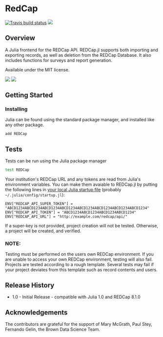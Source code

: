# RedCap

<p>
<a href="https://travis-ci.org/bcbi/REDCap.jl/branches"><img alt="Travis build status" src="https://travis-ci.org/bcbi/REDCap.jl.svg?branch=master"></a>
<a href="http://codecov.io/github/bcbi/REDCap.jl?branch=master"><img src="http://codecov.io/github/bcbi/REDCap.jl/coverage.svg?branch=master"></a>
</p>

## Overview

A Julia frontend for the REDCap API. REDCap.jl supports both importing and exporting records, as well as deletion from the REDCap Database. It also includes functions for surveys and report generation. 

Available under the MIT license.

[![](https://img.shields.io/badge/docs-stable-blue.svg)](https://bcbi.github.io/REDCap.jl/stable)
[![](https://img.shields.io/badge/docs-latest-blue.svg)](https://bcbi.github.io/REDCap.jl/latest)


## Getting Started 


### Installing

Julia can be found using the standard package manager, and installed like any other package.

```bash
add REDCap
```

## Tests 

Tests can be run using the Julia package manager
```bash
test REDCap
```

Your institution's REDCap URL and any tokens are read from Julia's environment variables.
You can make them avaiable to REDCap.jl by putting the following lines in [your local Julia startup file](https://docs.julialang.org/en/v1/manual/command-line-interface/#Startup-file) (probably `~/.julia/config/startup.jl`):
```
ENV["REDCAP_API_SUPER_TOKEN"] = "ABCD1234ABCD1234ABCD1234ABCD1234ABCD1234ABCD1234ABCD1234ABCD1234"
ENV["REDCAP_API_TOKEN"] = "ABCD1234ABCD1234ABCD1234ABCD1234"
ENV["REDCAP_API_URL"] = "http://example.com/redcap/api/"
```
If a super-key is not provided, project creation will not be tested. Otherwise, a project will be created, and verified.

### NOTE:
Testing must be performed on the users own REDCap environment. If you are unable to access your own REDCap environment, testing will also fail.
Projects are tested according to a rough template. Several tests may fail if your project deviates from this template such as record contents and users.

## Release History
- 1.0 - Initial Release - compatible with Julia 1.0 and REDCap 8.1.0

## Acknowledgements
The contributors are grateful for the support of Mary McGrath, Paul Stey, Fernando Gelin, the Brown Data Science Team.

